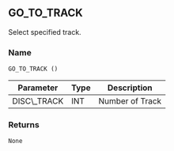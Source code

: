 ## GO\_TO\_TRACK

Select specified track.


### Name

`GO_TO_TRACK ()`


| Parameter     | Type | Description     |
| ------------- | ---- | --------------- |
| DISC\\\_TRACK | INT  | Number of Track |



### Returns

`None`